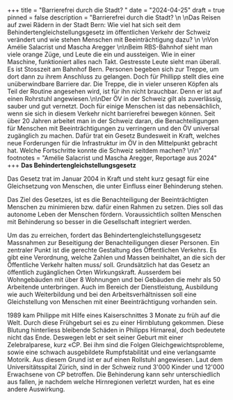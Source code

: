 +++
title = "Barrierefrei durch die Stadt? "
date = "2024-04-25"
draft = true
pinned = false
description = "Barrierefrei durch die Stadt? \n \nDas Reisen auf zwei Rädern in der Stadt Bern: Wie viel hat sich seit dem Behindertengleichstellungsgesetz im öffentlichen Verkehr der Schweiz verändert und wie stehen Menschen mit Beeinträchtigung dazu?  \n \nVon Amélie Salacrist und Mascha Aregger \n\nBeim RBS-Bahnhof sieht man viele orange Züge, und Leute die ein und aussteigen. Wie in einer Maschine, funktioniert alles nach Takt. Gestresste Leute sieht man überall. Es ist Stosszeit am Bahnhof Bern. Personen begeben sich zur Treppe, um dort dann zu ihrem Anschluss zu gelangen. Doch für Phillipp stellt dies eine unüberwindbare Barriere dar. Die Treppe, die in vieler unseren Köpfen als Teil der Routine angesehen wird, ist für ihn nicht brauchbar. Denn er ist auf einen Rohrstuhl angewiesen.\n\nDer ÖV in der Schweiz gilt als zuverlässig, sauber und gut vernetzt. Doch für einige Menschen ist das nebensächlich, wenn sie sich in diesem Verkehr nicht barrierefrei bewegen können. Seit über 20 Jahren arbeitet man in der Schweiz daran, die Benachteiligungen für Menschen mit Beeinträchtigungen zu verringern und den ÖV universal zugänglich zu machen. Dafür trat ein Gesetz Bundesweit in Kraft, welches neue Forderungen für die Infrastruktur im ÖV in den Mittelpunkt gebracht hat. Welche Fortschritte konnte die Schweiz seitdem machen? \n\n"
footnotes = "Amélie Salacrist und Mascha Aregger, Reportage aus 2024"
+++
**Das Behindertengleichstellungsgesetz**

Das Gesetz trat im Januar 2004 in Kraft und steht kurz gesagt für eine Gleichsetzung von Menschen, die unter Einfluss einer Behinderung stehen. 

Das Ziel des Gesetzes, ist es die Benachteiligung der Beeinträchtigten Menschen zu minimieren bzw. dafür einen Rahmen zu setzen. Dies soll das autonome Leben der Menschen fördern. Voraussichtlich sollten Menschen mit Behinderung so besser in die Gesellschaft integriert werden.  

Um das zu erreichen, fordert das Behindertengleichstellungsgesetz Massnahmen zur Beseitigung der Benachteiligungen dieser Personen. Ein zentraler Punkt ist die gerechte Gestaltung des Öffentlichen Verkehrs. Es gibt eine Verordnung, welche Zahlen und Massen beinhaltet, an die sich der Öffentliche Verkehr halten muss/ soll. Grundsätzlich hat das Gesetz an öffentlich zugänglichen Orten Wirkungskraft. Ausserdem bei Wohngebäuden mit über 8 Wohnungen und bei Gebäuden die mehr als 50 Arbeitende unterbringen. Auch im Bereich der Dienstleistung, Ausbildung wie auch Weiterbildung und bei den Arbeitsverhältnissen soll eine Gleichstellung von Menschen mit einer Beeinträchtigung vorhanden sein.



1989 kam Philippe mit Hilfe eines Kaiserschnittes 3 Monate zu früh auf die Welt. Durch diese Frühgeburt sei es zu einer Hirnblutung gekommen. Diese Blutung hinterliess bleibende Schäden in Philipps Hirnareal, doch bedeutete nicht das Ende. Deswegen lebt er seit seiner Geburt mit einer Zelebralparese, kurz «CP. Bei ihm sind die Folgen Gleichgewichtsprobleme, sowie eine schwach ausgebildete Rumpfstabilität und eine verlangsamte Motorik. Aus diesem Grund ist er auf einen Rollstuhl angewiesen. Laut dem Universitätsspital Zürich, sind in der Schweiz rund 3'000 Kinder und 12'000 Erwachsene von CP betroffen. Die Behinderung kann sehr unterschiedlich aus fallen, je nachdem welche Hirnregionen verletzt wurden, hat es eine andere Auswirkung.